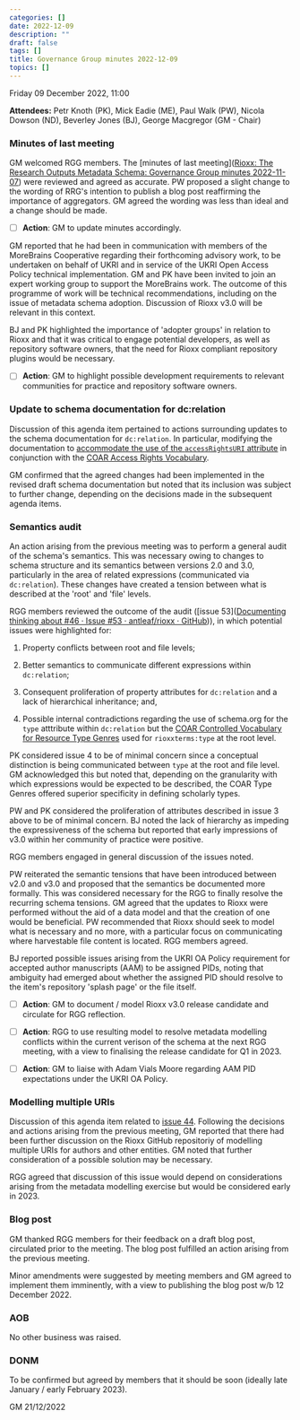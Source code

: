 ```yaml
---
categories: []
date: 2022-12-09
description: ""
draft: false
tags: []
title: Governance Group minutes 2022-12-09
topics: []
---
```


Friday 09 December 2022, 11:00

**Attendees:** Petr Knoth (PK), Mick Eadie (ME), Paul Walk (PW), Nicola Dowson (ND), Beverley Jones (BJ), George Macgregor (GM - Chair)

### Minutes of last meeting

GM welcomed RGG members. The [minutes of last meeting]([Rioxx: The Research Outputs Metadata Schema: Governance Group minutes 2022-11-07](https://www.rioxx.net/governance/minutes/2022-11-07/)) were reviewed and agreed as accurate. PW proposed a slight change to the wording of RRG's intention to publish a blog post reaffirming the importance of aggregators. GM agreed the wording was less than ideal and a change should be made.

- [ ] **Action**: GM to update minutes accordingly. 

GM reported that he had been in communication with members of the MoreBrains Cooperative regarding their forthcoming advisory work, to be undertaken on behalf of UKRI and in service of the UKRI Open Access Policy technical implementation. GM and PK have been invited to join an expert working group to support the MoreBrains work. The outcome of this programme of work will be technical recommendations, including on the issue of metadata schema adoption. Discussion of Rioxx v3.0 will be relevant in this context.

BJ and PK highlighted the importance of 'adopter groups' in relation to Rioxx and that it was critical to engage potential developers, as well as repository software owners, that the need for Rioxx compliant repository plugins would be necessary.

- [ ] **Action**: GM to highlight possible development requirements to relevant communities for practice and repository software owners.

### Update to schema documentation for dc:relation

Discussion of this agenda item pertained to actions surrounding updates to the schema documentation for `dc:relation`. In particular, modifying the documentation to [accommodate the use of the `accessRightsURI` attribute](https://github.com/antleaf/rioxx/blob/4c6ec6fbc5396919aa44d94e24da7f00178a6fe8/webroot/content/profiles/v3-0-rc-2/dc_relation.md) in conjunction with the [COAR Access Rights Vocabulary](https://vocabularies.coar-repositories.org/access_rights/).

GM confirmed that the agreed changes had been implemented in the revised draft schema documentation but noted that its inclusion was subject to further change, depending on the decisions made in the subsequent agenda items.

### Semantics audit

An action arising from the previous meeting was to perform a general audit of the schema's semantics. This was necessary owing to changes to schema structure and its semantics between versions 2.0 and 3.0, particularly in the area of related expressions (communicated via `dc:relation`). These changes have created a tension between what is described at the 'root' and 'file' levels.

RGG members reviewed the outcome of the audit ([issue 53]([Documenting thinking about #46 · Issue #53 · antleaf/rioxx · GitHub](https://github.com/antleaf/rioxx/issues/53))), in which potential issues were highlighted for:

1. Property conflicts between root and file levels;

2. Better semantics to communicate different expressions within `dc:relation`;

3. Consequent proliferation of property attributes for `dc:relation` and a lack of hierarchical inheritance; and,

4. Possible internal contradictions regarding the use of schema.org for the `type` atttribute within `dc:relation` but the [COAR Controlled Vocabulary for Resource Type Genres](http://vocabularies.coar-repositories.org/documentation/resource_types/) used for `rioxxterms:type` at the root level.  

PK considered issue 4 to be of minimal concern since a conceptual distinction is being communicated between `type` at the root and file level. GM acknowledged this but noted that, depending on the granularity with which expressions would be expected to be described, the COAR Type Genres offered superior specificity in defining scholarly types.

PW and PK considered the proliferation of attributes described in issue 3 above to be of minimal concern. BJ noted the lack of hierarchy as impeding the expressiveness of the schema but reported that early impressions of v3.0 within her community of practice were positive.

RGG members engaged in general discussion of the issues noted.

PW reiterated the semantic tensions that have been introduced between v2.0 and v3.0 and proposed that the semantics be documented more formally. This was considered necessary for the RGG to finally resolve the recurring schema tensions. GM agreed that the updates to Rioxx were performed without the aid of a data model and that the creation of one would be beneficial. PW recommended that Rioxx should seek to model what is necessary and no more, with a particular focus on communicating where harvestable file content is located. RGG members agreed.

BJ reported possible issues arising from the UKRI OA Policy requirement for accepted author manuscripts (AAM) to be assigned PIDs, noting that ambiguity had emerged about whether the assigned PID should resolve to the item's repository 'splash page' or the file itself.

- [ ] **Action**: GM to document / model Rioxx v3.0 release candidate and circulate for RGG reflection. 

- [ ] **Action**: RGG to use resulting model to resolve metadata modelling conflicts within the current verison of the schema at the next RGG meeting, with a view to finalising the release candidate for Q1 in 2023.

- [ ] **Action**: GM to liaise with Adam Vials Moore regarding AAM PID expectations under the UKRI OA Policy.

### Modelling multiple URIs

Discussion of this agenda item related to [issue 44](https://github.com/antleaf/rioxx/issues/44). Following the decisions and actions arising from the previous meeting, GM reported that there had been further discussion  on the Rioxx GitHub repositoriy of modelling multiple URIs for authors and other entities. GM noted that further consideration of a possible solution may be necessary. 

RGG agreed that discussion of this issue would depend on considerations arising from the metadata modelling exercise but would be considered early in 2023.

### Blog post

GM thanked RGG members for their feedback on a draft blog post, circulated prior to the meeting. The blog post fulfilled an action arising from the previous meeting.

Minor amendments were suggested by meeting members and GM agreed to implement them imminently, with a view to publishing the blog post w/b 12 December 2022.

### AOB

No other business was raised.

### DONM

To be confirmed but agreed by members that it should be soon (ideally late January / early February 2023).

GM 21/12/2022
